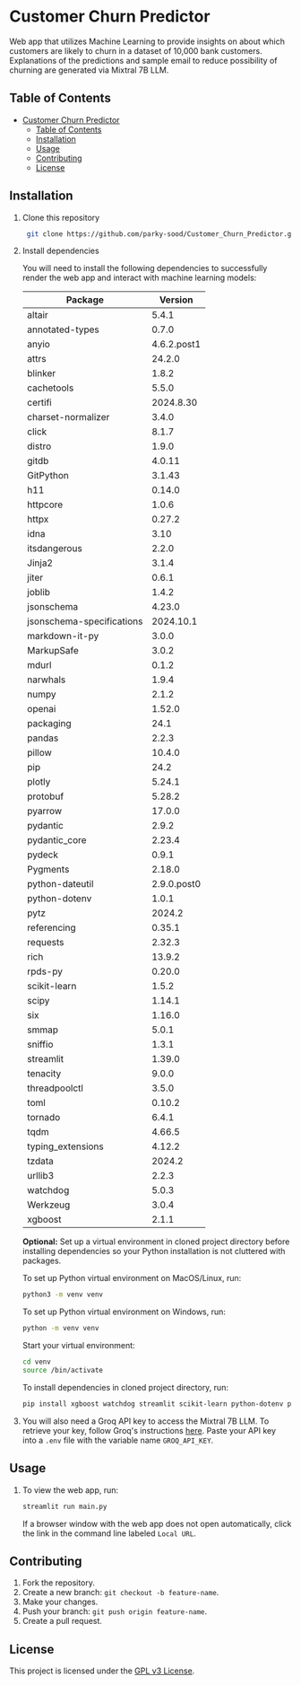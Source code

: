 # Customer Churn Predictor

Web app that utilizes Machine Learning to provide insights on about which customers are likely to churn in a dataset of 10,000 bank customers. Explanations of the predictions and sample email to reduce possibility of churning are generated via Mixtral 7B LLM.

## Table of Contents
- [Customer Churn Predictor](#customer-churn-predictor)
  - [Table of Contents](#table-of-contents)
  - [Installation](#installation)
  - [Usage](#usage)
  - [Contributing](#contributing)
  - [License](#license)

## Installation

1. Clone this repository
   ```bash
    git clone https://github.com/parky-sood/Customer_Churn_Predictor.git
   ```
2. Install dependencies
   
   You will need to install the following dependencies to successfully render the web app and interact with machine learning models:

    | Package                   | Version       |
    |---------------------------|---------------|
    | altair                    | 5.4.1         |
    | annotated-types           | 0.7.0         |
    | anyio                     | 4.6.2.post1   |
    | attrs                     | 24.2.0        |
    | blinker                   | 1.8.2         |
    | cachetools                | 5.5.0         |
    | certifi                   | 2024.8.30     |
    | charset-normalizer        | 3.4.0         |
    | click                     | 8.1.7         |
    | distro                    | 1.9.0         |
    | gitdb                     | 4.0.11        |
    | GitPython                 | 3.1.43        |
    | h11                       | 0.14.0        |
    | httpcore                  | 1.0.6         |
    | httpx                     | 0.27.2        |
    | idna                      | 3.10          |
    | itsdangerous              | 2.2.0         |
    | Jinja2                    | 3.1.4         |
    | jiter                     | 0.6.1         |
    | joblib                    | 1.4.2         |
    | jsonschema                | 4.23.0        |
    | jsonschema-specifications | 2024.10.1     |
    | markdown-it-py            | 3.0.0         |
    | MarkupSafe                | 3.0.2         |
    | mdurl                     | 0.1.2         |
    | narwhals                  | 1.9.4         |
    | numpy                     | 2.1.2         |
    | openai                    | 1.52.0        |
    | packaging                 | 24.1          |
    | pandas                    | 2.2.3         |
    | pillow                    | 10.4.0        |
    | pip                       | 24.2          |
    | plotly                    | 5.24.1        |
    | protobuf                  | 5.28.2        |
    | pyarrow                   | 17.0.0        |
    | pydantic                  | 2.9.2         |
    | pydantic_core             | 2.23.4        |
    | pydeck                    | 0.9.1         |
    | Pygments                  | 2.18.0        |
    | python-dateutil           | 2.9.0.post0   |
    | python-dotenv             | 1.0.1         |
    | pytz                      | 2024.2        |
    | referencing               | 0.35.1        |
    | requests                  | 2.32.3        |
    | rich                      | 13.9.2        |
    | rpds-py                   | 0.20.0        |
    | scikit-learn              | 1.5.2         |
    | scipy                     | 1.14.1        |
    | six                       | 1.16.0        |
    | smmap                     | 5.0.1         |
    | sniffio                   | 1.3.1         |
    | streamlit                 | 1.39.0        |
    | tenacity                  | 9.0.0         |
    | threadpoolctl             | 3.5.0         |
    | toml                      | 0.10.2        |
    | tornado                   | 6.4.1         |
    | tqdm                      | 4.66.5        |
    | typing_extensions         | 4.12.2        |
    | tzdata                    | 2024.2        |
    | urllib3                   | 2.2.3         |
    | watchdog                  | 5.0.3         |
    | Werkzeug                  | 3.0.4         |
    | xgboost                   | 2.1.1         |


    **Optional:** Set up a virtual environment in cloned project directory before installing dependencies so your Python installation is not cluttered with packages.
    
    To set up Python virtual environment on MacOS/Linux, run:
    ```bash
    python3 -m venv venv
    ```

    To set up Python virtual environment on Windows, run:
    ```cmd
    python -m venv venv
    ```

    Start your virtual environment:
    ```bash
    cd venv
    source /bin/activate
    ```

    To install dependencies in cloned project directory, run:
   ```bash
   pip install xgboost watchdog streamlit scikit-learn python-dotenv plotly openai 
   ```

3. You will also need a Groq API key to access the Mixtral 7B LLM. To retrieve your key, follow Groq's instructions [here](https://console.groq.com/keys). Paste your API key into a `.env` file with the variable name `GROQ_API_KEY`.

## Usage

1. To view the web app, run:
   
   ```bash
   streamlit run main.py
   ```

   If a browser window with the web app does not open automatically, click the link in the command line labeled `Local URL`.
   
## Contributing

1. Fork the repository.
2. Create a new branch: `git checkout -b feature-name`.
3. Make your changes.
4. Push your branch: `git push origin feature-name`.
5. Create a pull request.

## License

This project is licensed under the [GPL v3 License](LICENSE).